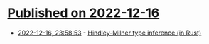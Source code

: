 # [Published on 2022-12-16](index.md)

* [2022-12-16, 23:58:53](https://lobste.rs/s/nshprk/hindley_milner_type_inference_rust) - [Hindley-Milner type inference (in Rust)](https://reasoning.page/compilers/hindley-milner-rust/)
